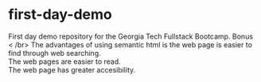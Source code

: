 # first-day-demo
First day demo repository for the Georgia Tech Fullstack Bootcamp. 
Bonus  < /br>
The advantages of using semantic html is the web page is easier to find through web searching.  <br />
The web pages are easier to read.  <br />
The web page has greater accesibility.  <br />
